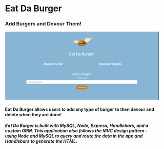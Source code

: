# Eat Da Burger

### Add Burgers and Devour Them!
![Burger Gif](./BurgerGif.gif)

#### Eat Da Burger allows users to add any type of burger to then devour and delete when they are done!

##### Eat Da Burger is built with MySQL, Node, Express, Handlebars, and a custom ORM. This application also follows the MVC design pattern - using Node and MySQL to query and route the data in the app and Handlebars to generate the HTML.
